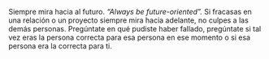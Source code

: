 Siempre mira hacia al futuro. _“Always be future-oriented”._ Si fracasas en una relación o un proyecto siempre mira hacia adelante, no culpes a las demás personas. Pregúntate en qué pudiste haber fallado, pregúntate si tal vez eras la persona correcta para esa persona en ese momento o si esa persona era la correcta para ti.
